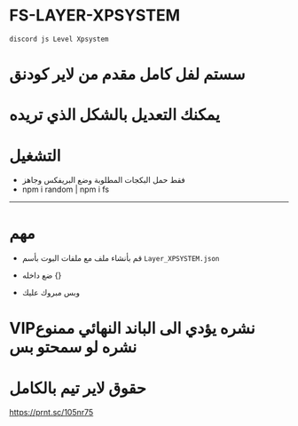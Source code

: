 # FS-LAYER-XPSYSTEM
``discord js Level Xpsystem``

# سستم لفل كامل مقدم من لاير كودنق

# يمكنك التعديل بالشكل الذي تريده

# التشغيل

- فقط حمل البكجات المطلوبة وضع البريفكس وجاهز
- npm i random | npm i fs
---

# مهم 

- قم بأنشاء ملف مع ملفات البوت بأسم `Layer_XPSYSTEM.json`

- ضع داخله {}

- وبس مبروك عليك

# VIPنشره يؤدي الى الباند النهائي ممنوع نشره لو سمحتو بس 
# حقوق لاير تيم بالكامل

https://prnt.sc/105nr75
